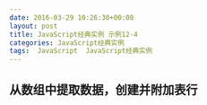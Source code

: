```yaml
---
date: 2016-03-29 10:26:30+00:00
layout: post
title: JavaScript经典实例 示例12-4
categories: JavaScript经典实例
tags:  JavaScript  JavaScript经典实例
---
```


从数组中提取数据，创建并附加表行
----------------

<html>
    <head>
        <title>Sum Table Column</title>
        <script type="text/javascript">
            window.onload = function() {
                var values = new Array(3),
                    mixed = document.getElementById('mixed'),
                    
                // IE7只支持向tbody附加行
                    tbody = document.createElement('tbody');
                
                values[0] = [123.45, 'apple', true];
                values[1] = [65, 'banana', false];
                values[2] = [1034.99, 'cherry', false];
                
                // 针对每个外围数组行
                for (var i = 0; i < values.length; i++) {
                    var tr = document.createElement('tr');
                    
                    // 针对每个内部数组单元格
                    // 创建td，然后，附加文本
                    for (var j = 0; j < values[i].length; j++) {
                        var td = document.createElement('td'),
                            txt = document.createTextNode(values[i][j]);
                            
                        td.appendChild(txt);
                        tr.appendChild(td);
                    }
                    
                    // 把行附加到表
                    // IE7需要把行附加到tbody
                    tbody.appendChild(tr);
                    mixed.appendChild(tbody);
                }
                
            }
                        
        </script>
    </head>
    <body>
        <table id="mixed">
            <tr>
                <th>Value One</th>
                <th>Value Two</th>
                <th>Value Three</th>
            </tr>
        </table>
    </body>
</html>

源码如下：

{% highlight html linenos %}
<!DOCTYPE html>
<html>
    <head>
        <title>Sum Table Column</title>
        <script type="text/javascript">
            window.onload = function() {
                var values = new Array(3),
                    mixed = document.getElementById('mixed'),
                    
                // IE7只支持向tbody附加行
                    tbody = document.createElement('tbody');
                
                values[0] = [123.45, 'apple', true];
                values[1] = [65, 'banana', false];
                values[2] = [1034.99, 'cherry', false];
                
                // 针对每个外围数组行
                for (var i = 0; i < values.length; i++) {
                    var tr = document.createElement('tr');
                    
                    // 针对每个内部数组单元格
                    // 创建td，然后，附加文本
                    for (var j = 0; j < values[i].length; j++) {
                        var td = document.createElement('td'),
                            txt = document.createTextNode(values[i][j]);
                            
                        td.appendChild(txt);
                        tr.appendChild(td);
                    }
                    
                    // 把行附加到表
                    // IE7需要把行附加到tbody
                    tbody.appendChild(tr);
                    mixed.appendChild(tbody);
                }
                
            }
                        
        </script>
    </head>
    <body>
        <table id="mixed">
            <tr>
                <th>Value One</th>
                <th>Value Two</th>
                <th>Value Three</th>
            </tr>
        </table>
    </body>
</html>
{% endhighlight %}

`<tbody>` 标签表格主体（正文）。该标签用于组合 `HTML` 表格的主体内容。
`tbody` 元素应该与 `thead` 和 `tfoot` 元素结合起来使用。
`thead` 元素用于对 `HTML` 表格中的表头内容进行分组，而 `tfoot` 元素用于对 `HTML` 表格中的表注（页脚）内容进行分组。
注释：如果您使用 `thead`、`tfoot` 以及 `tbody` 元素，您就必须使用全部的元素。它们的出现次序是：`thead`、`tfoot`、`tbody`，这样浏览器就可以在收到所有数据前呈现页脚了。您必须在 `table` 元素内部使用这些标签。
提示：在默认情况下这些元素不会影响到表格的布局。不过，您可以使用 `CSS` 使这些元素改变表格的外观。
详细描述
`thead`、`tfoot` 以及 `tbody` 元素使您有能力对表格中的行进行分组。当您创建某个表格时，您也许希望拥有一个标题行，一些带有数据的行，以及位于底部的一个总计行。这种划分使浏览器有能力支持独立于表格标题和页脚的表格正文滚动。当长的表格被打印时，表格的表头和页脚可被打印在包含表格数据的每张页面上。
